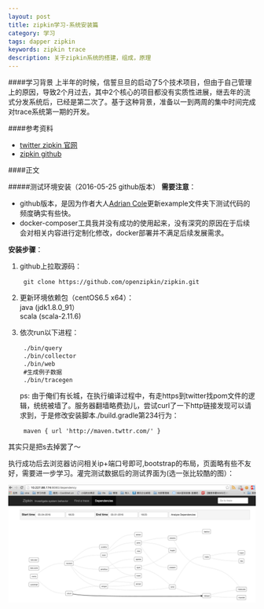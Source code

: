 ```yaml
---
layout: post
title: zipkin学习-系统安装篇
category: 学习
tags: dapper zipkin
keywords: zipkin trace
description: 关于zipkin系统的搭建，组成，原理
---
```


####学习背景
上半年的时候，信誓旦旦的启动了5个技术项目，但由于自己管理上的原因，导致2个月过去，其中2个核心的项目都没有实质性进展，继去年的流式分发系统后，已经是第二次了。基于这种背景，准备以一到两周的集中时间完成对trace系统第一期的开发。

####参考资料  

- [twitter zipkin 官网](https://twitter.github.io/zipkin/index.html)
- [zipkin github](https://github.com/openzipkin/zipkin)

####正文

#####测试环境安装（2016-05-25 github版本）
**需要注意**：

- github版本，是因为作者大人[Adrian Cole](https://github.com/adriancole)更新example文件夹下测试代码的频度确实有些快。
- docker-composer工具我并没有成功的使用起来，没有深究的原因在于后续会对相关内容进行定制化修改，docker部署并不满足后续发展需求。

**安装步骤**：  

1. github上拉取源码：

		git clone https://github.com/openzipkin/zipkin.git
2. 更新环境依赖包（centOS6.5 x64）：  
		java    (jdk1.8.0_91）  
		scala   (scala-2.11.6)
3. 依次run以下进程：

		./bin/query
		./bin/collector
		./bin/web
		#生成例子数据
		./bin/tracegen
	ps: 由于俺们有长城，在执行编译过程中，有走https到twitter找pom文件的逻辑，统统被墙了。服务器翻墙略费劲儿，尝试curl了一下http链接发现可以请求到，于是修改安装脚本./build.gradle第234行为：  
	
		maven { url 'http://maven.twttr.com/' }
其实只是把s去掉罢了～

执行成功后去浏览器访问相关ip+端口号即可,bootstrap的布局，页面略有些不友好，需要进一步学习。灌完测试数据后的测试界面为(选一张比较酷的图）：

![General preferences pane](/public/img/zipkin/test1.png)






	
	
	
	
	
	
	
